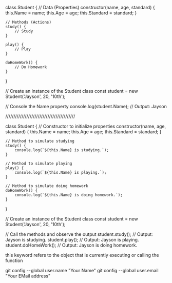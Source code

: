 class Student {
    // Data (Properties)
    constructor(name, age, standard) {
        this.Name = name;
        this.Age = age;
        this.Standard = standard;
    }

    // Methods (Actions)
    study() {
        // Study
    }

    play() {
        // Play
    }

    doHomeWork() {
        // Do Homework
    }
}

// Create an instance of the Student class
const student = new Student('Jayson', 20, '10th');

// Console the Name property
console.log(student.Name); // Output: Jayson


///////////////////////////////////////////

class Student {
    // Constructor to initialize properties
    constructor(name, age, standard) {
        this.Name = name;
        this.Age = age;
        this.Standard = standard;
    }

    // Method to simulate studying
    study() {
        console.log(`${this.Name} is studying.`);
    }

    // Method to simulate playing
    play() {
        console.log(`${this.Name} is playing.`);
    }

    // Method to simulate doing homework
    doHomeWork() {
        console.log(`${this.Name} is doing homework.`);
    }
}

// Create an instance of the Student class
const student = new Student('Jayson', 20, '10th');

// Call the methods and observe the output
student.study();      // Output: Jayson is studying.
student.play();       // Output: Jayson is playing.
student.doHomeWork(); // Output: Jayson is doing homework.

this keyword refers to the object that is currently executing or calling the function

git config --global user.name "Your Name"
git config --global user.email "Your EMail address"
